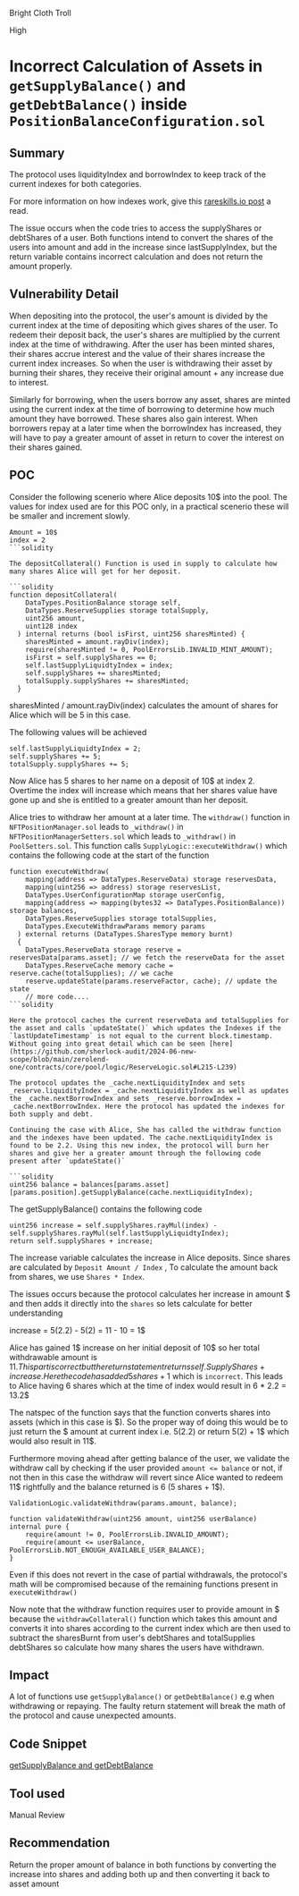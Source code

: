 Bright Cloth Troll

High

# Incorrect Calculation of Assets in `getSupplyBalance()` and `getDebtBalance()` inside `PositionBalanceConfiguration.sol`

## Summary

The protocol uses liquidityIndex and borrowIndex to keep track of the current indexes for both categories.

For more information on how indexes work, give this [rareskills.io post](https://www.rareskills.io/post/defi-interest-rate-indexes) a read.

The issue occurs when the code tries to access the supplyShares or debtShares of a user. Both functions intend to convert the shares of the users into amount and add in the increase since lastSupplyIndex, but the return variable contains incorrect calculation and does not return the amount properly.


## Vulnerability Detail

When depositing into the protocol, the user's amount is divided by the current index at the time of depositing which gives shares of the user. To redeem their deposit back, the user's shares are multiplied by the current index at the time of withdrawing. After the user has been minted shares, their shares accrue interest and the value of their shares increase the current index increases. So when the user is withdrawing their asset by burning their shares, they receive their original amount + any increase due to interest.

Similarly for borrowing, when the users borrow any asset, shares are minted using the current index at the time of borrowing to determine how much amount they have borrowed. These shares also gain interest. When borrowers repay at a later time when the borrowIndex has increased, they will have to pay a greater amount of asset in return to cover the interest on their shares gained. 

## POC

Consider the following scenerio where Alice deposits 10$ into the pool. The values for index used are for this POC only, in a practical scenerio these will be smaller and increment slowly.

```solidity
Amount = 10$
index = 2
```solidity

The depositCollateral() Function is used in supply to calculate how many shares Alice will get for her deposit.

```solidity
function depositCollateral(
    DataTypes.PositionBalance storage self,
    DataTypes.ReserveSupplies storage totalSupply,
    uint256 amount,
    uint128 index
  ) internal returns (bool isFirst, uint256 sharesMinted) {
    sharesMinted = amount.rayDiv(index);
    require(sharesMinted != 0, PoolErrorsLib.INVALID_MINT_AMOUNT);
    isFirst = self.supplyShares == 0;
    self.lastSupplyLiquidtyIndex = index;
    self.supplyShares += sharesMinted;
    totalSupply.supplyShares += sharesMinted;
  }
```

sharesMinted / amount.rayDiv(index) calculates the amount of shares for Alice which will be 5 in this case.

The following values will be achieved

```solidity
self.lastSupplyLiquidtyIndex = 2;
self.supplyShares += 5;
totalSupply.supplyShares += 5;
```

Now Alice has 5 shares to her name on a deposit of 10$ at index 2. Overtime the index will increase which means that her shares value have gone up and she is entitled to a greater amount than her deposit. 

Alice tries to withdraw her amount at a later time. The `withdraw()` function in `NFTPositionManager.sol` leads to `_withdraw()` in `NFTPositionManagerSetters.sol` which leads to `_withdraw()` in `PoolSetters.sol`. This function calls `SupplyLogic::executeWithdraw()` which contains the following code at the start of the function

```solidity
function executeWithdraw(
    mapping(address => DataTypes.ReserveData) storage reservesData,
    mapping(uint256 => address) storage reservesList,
    DataTypes.UserConfigurationMap storage userConfig,
    mapping(address => mapping(bytes32 => DataTypes.PositionBalance)) storage balances,
    DataTypes.ReserveSupplies storage totalSupplies,
    DataTypes.ExecuteWithdrawParams memory params
  ) external returns (DataTypes.SharesType memory burnt) 
  {
    DataTypes.ReserveData storage reserve = reservesData[params.asset]; // we fetch the reserveData for the asset
    DataTypes.ReserveCache memory cache = reserve.cache(totalSupplies); // we cache 
    reserve.updateState(params.reserveFactor, cache); // update the state
    // more code....
```solidity

Here the protocol caches the current reserveData and totalSupplies for the asset and calls `updateState()` which updates the Indexes if the `lastUpdateTimestamp` is not equal to the current block.timestamp. Without going into great detail which can be seen [here](https://github.com/sherlock-audit/2024-06-new-scope/blob/main/zerolend-one/contracts/core/pool/logic/ReserveLogic.sol#L215-L239)

The protocol updates the _cache.nextLiquidityIndex and sets _reserve.liquidityIndex = _cache.nextLiquidityIndex as well as updates the _cache.nextBorrowIndex and sets _reserve.borrowIndex = _cache.nextBorrowIndex. Here the protocol has updated the indexes for both supply and debt. 

Continuing the case with Alice, She has called the withdraw function and the indexes have been updated. The cache.nextLiquidityIndex is found to be 2.2. Using this new index, the protocol will burn her shares and give her a greater amount through the following code present after `updateState()`

```solidity
uint256 balance = balances[params.asset][params.position].getSupplyBalance(cache.nextLiquidityIndex);
```

The getSupplyBalance() contains the following code
```solidity
uint256 increase = self.supplyShares.rayMul(index) - self.supplyShares.rayMul(self.lastSupplyLiquidtyIndex);
return self.supplyShares + increase;
```

The increase variable calculates the increase in Alice deposits. Since shares are calculated by `Deposit Amount / Index` , To calculate the amount back from shares, we use `Shares * Index`. 

The issues occurs because the protocol calculates her increase in amount $ and then adds it directly into the `shares` so lets calculate for better understanding

increase = 5(2.2) - 5(2) = 11 - 10 = 1$

Alice has gained 1$ increase on her initial deposit of 10$ so her total withdrawable amount is 11$. This part is correct but the return statement returns self.SupplyShares + increase. Here the code has added 5 shares + 1$ which is `incorrect`. This leads to Alice having 6 shares which at the time of index would result in 6 * 2.2 = 13.2$

The natspec of the function says that the function converts shares into assets (which in this case is $). So the proper way of doing this would be to just return the $ amount at current index i.e. 5(2.2) or return 5(2) + 1$ which would also result in 11$.

Furthermore moving ahead after getting balance of the user, we validate the withdraw call by checking if the user provided 
`amount <= balance` or not, if not then in this case the withdraw will revert since Alice wanted to redeem 11$ rightfully and the balance returned is 6 (5 shares + 1$).

```solidity
ValidationLogic.validateWithdraw(params.amount, balance);
```

```solidity
function validateWithdraw(uint256 amount, uint256 userBalance) internal pure {
    require(amount != 0, PoolErrorsLib.INVALID_AMOUNT);
    require(amount <= userBalance, PoolErrorsLib.NOT_ENOUGH_AVAILABLE_USER_BALANCE);
}
```

Even if this does not revert in the case of partial withdrawals, the protocol's math will be compromised because of the remaining functions present in `executeWithdraw()`

Now note that the withdraw function requires user to provide amount in $ because the `withdrawCollateral()` function which takes this amount and converts it into shares according to the current index which are then used to subtract the sharesBurnt from user's debtShares and totalSupplies debtShares so calculate how many shares the users have withdrawn. 


## Impact

A lot of functions use `getSupplyBalance()` or `getDebtBalance()` e.g when withdrawing or repaying. The faulty return statement will break the math of the protocol and cause unexpected amounts.

## Code Snippet

[getSupplyBalance and getDebtBalance](https://github.com/sherlock-audit/2024-06-new-scope/blob/main/zerolend-one/contracts/core/pool/configuration/PositionBalanceConfiguration.sol#L120-L140)

## Tool used

Manual Review

## Recommendation

Return the proper amount of balance in both functions by converting the increase into shares and adding both up and then converting it back to asset amount